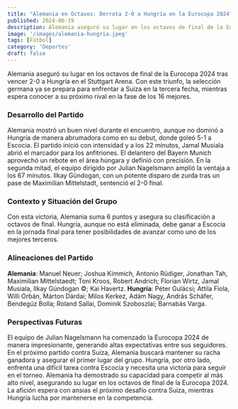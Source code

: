 ```yaml
---
title: "Alemania en Octavos: Derrota 2-0 a Hungría en la Eurocopa 2024"
published: 2024-06-19
description: Alemania aseguró su lugar en los octavos de final de la Eurocopa 2024 al vencer 2-0 a Hungría
image: '/images/alemania-hungria.jpeg'
tags: [Fútbol]
category: 'Deportes'
draft: false 
---
```

Alemania aseguró su lugar en los octavos de final de la Eurocopa 2024 tras vencer 2-0 a Hungría en el Stuttgart Arena. Con este triunfo, la selección germana ya se prepara para enfrentar a Suiza en la tercera fecha, mientras espera conocer a su próximo rival en la fase de los 16 mejores.
### Desarrollo del Partido
Alemania mostró un buen nivel durante el encuentro, aunque no dominó a Hungría de manera abrumadora como en su debut, donde goleó 5-1 a Escocia. El partido inició con intensidad y a los 22 minutos, Jamal Musiala abrió el marcador para los anfitriones. El delantero del Bayern Munich aprovechó un rebote en el área húngara y definió con precisión.
En la segunda mitad, el equipo dirigido por Julian Nagelsmann amplió la ventaja a los 67 minutos. Ilkay Gündogan, con un potente disparo de zurda tras un pase de Maximilian Mittelstadt, sentenció el 2-0 final.
### Contexto y Situación del Grupo
Con esta victoria, Alemania suma 6 puntos y asegura su clasificación a octavos de final. Hungría, aunque no está eliminada, debe ganar a Escocia en la jornada final para tener posibilidades de avanzar como uno de los mejores terceros.
### Alineaciones del Partido
**Alemania**: Manuel Neuer; Joshua Kimmich, Antonio Rüdiger, Jonathan Tah, Maximilian Mittelstaedt; Toni Kroos, Robert Andrich; Florian Wirtz, Jamal Musiala, Ilkay Gündogan ©; Kai Havertz.
**Hungría**: Péter Gulácsi; Attila Fiola, Willi Orbán, Márton Dárdai; Milos Kerkez, Adám Nagy, András Schäfer, Bendegúz Bolla; Roland Sallai, Dominik Szoboszlai; Barnabás Varga.
### Perspectivas Futuras
El equipo de Julian Nagelsmann ha comenzado la Eurocopa 2024 de manera impresionante, generando altas expectativas entre sus seguidores. En el próximo partido contra Suiza, Alemania buscará mantener su racha ganadora y asegurar el primer lugar del grupo. Hungría, por otro lado, enfrenta una difícil tarea contra Escocia y necesita una victoria para seguir en el torneo.
Alemania ha demostrado su capacidad para competir al más alto nivel, asegurando su lugar en los octavos de final de la Eurocopa 2024. La afición espera con ansias el próximo desafío contra Suiza, mientras Hungría lucha por mantenerse en la competencia.

